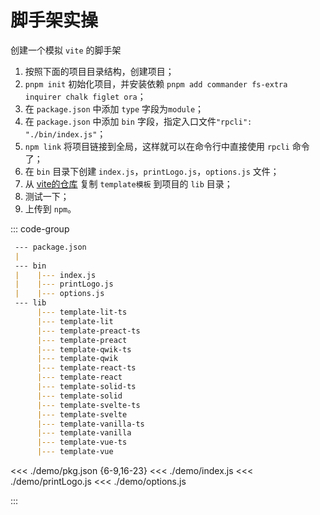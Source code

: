 # 脚手架实操

创建一个模拟 `vite` 的脚手架

1. 按照下面的项目目录结构，创建项目；
2. `pnpm init` 初始化项目，并安装依赖 `pnpm add commander fs-extra inquirer chalk figlet ora`；
3. 在 `package.json` 中添加 `type` 字段为`module`；
4. 在 `package.json` 中添加 `bin` 字段，指定入口文件`"rpcli": "./bin/index.js"`；
5. `npm link` 将项目链接到全局，这样就可以在命令行中直接使用 `rpcli` 命令了；
6. 在 `bin` 目录下创建 `index.js`，`printLogo.js`，`options.js` 文件；
7. 从 [vite的仓库](https://github.com/vitejs/vite/tree/main/packages/create-vite) 复制 `template模板` 到项目的 `lib` 目录；
8. 测试一下；
9. 上传到 `npm`。

::: code-group

``` md [项目目录结构]
 --- package.json
 |
 --- bin
 |    |--- index.js
 |    |--- printLogo.js
 |    |--- options.js
 --- lib
      |--- template-lit-ts
      |--- template-lit
      |--- template-preact-ts
      |--- template-preact
      |--- template-qwik-ts
      |--- template-qwik
      |--- template-react-ts
      |--- template-react
      |--- template-solid-ts
      |--- template-solid
      |--- template-svelte-ts
      |--- template-svelte
      |--- template-vanilla-ts
      |--- template-vanilla
      |--- template-vue-ts
      |--- template-vue
```

<<< ./demo/pkg.json {6-9,16-23}
<<< ./demo/index.js
<<< ./demo/printLogo.js
<<< ./demo/options.js

:::
